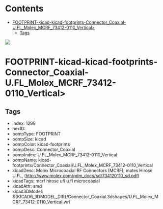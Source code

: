 



Contents
========

* [FOOTPRINT-kicad-kicad-footprints-Connector_Coaxial-U.FL_Molex_MCRF_73412-0110_Vertical>](#footprint-kicad-kicad-footprints-connector_coaxial-ufl_molex_mcrf_73412-0110_vertical)
	* [Tags](#tags)
  
![][im]
# FOOTPRINT-kicad-kicad-footprints-Connector_Coaxial-U.FL_Molex_MCRF_73412-0110_Vertical>

## Tags

- index: 1299
- hexID: 
- oompType: FOOTPRINT
- oompSize: kicad
- oompColor: kicad-footprints
- oompDesc: Connector_Coaxial
- oompIndex: U.FL_Molex_MCRF_73412-0110_Vertical
- oompName: kicad-footprints/Connector_Coaxial/U.FL_Molex_MCRF_73412-0110_Vertical
- kicadDesc: Molex Microcoaxial RF Connectors (MCRF), mates Hirose U.FL, (http://www.molex.com/pdm_docs/sd/734120110_sd.pdf)
- kicadTags: mcrf hirose ufl u.fl microcoaxial
- kicadAttr: smd
- kicad3DModel: ${KICAD6_3DMODEL_DIR}/Connector_Coaxial.3dshapes/U.FL_Molex_MCRF_73412-0110_Vertical.wrl



[im]: image.png
